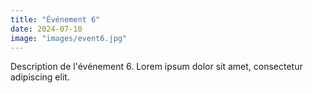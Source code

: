 ```yaml
---
title: "Événement 6"
date: 2024-07-10
image: "images/event6.jpg"
---
```

Description de l'événement 6.
Lorem ipsum dolor sit amet, consectetur adipiscing elit.
